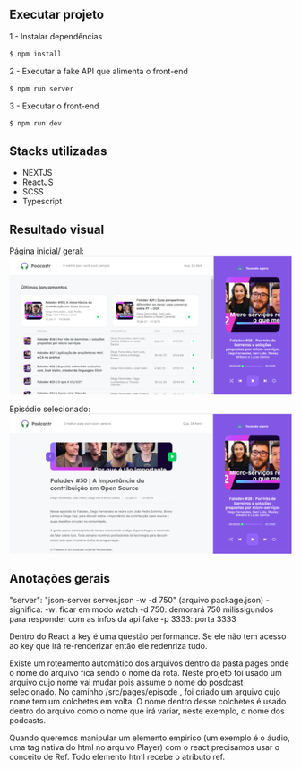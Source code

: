 ## Executar projeto
1 - Instalar dependências
 ````js
$ npm install
````
2 - Executar a fake API que alimenta o front-end
````js
$ npm run server
````
3 - Executar o front-end
````js
$ npm run dev
````

## Stacks utilizadas
* NEXTJS
* ReactJS
* SCSS
* Typescript
## Resultado visual
Página inicial/ geral:
![](https://github.com/Dylorena/NLW5-Podcastr/blob/main/public/PaginaGeral.png?raw=true)

Episódio selecionado:
![](https://github.com/Dylorena/NLW5-Podcastr/blob/main/public/EpSelecionado.png?raw=true)
## Anotações gerais
"server": "json-server server.json -w -d 750" (arquivo package.json) - significa: -w: ficar em modo watch -d 750: demorará 750 milissigundos para responder com as infos da api fake -p 3333: porta 3333

Dentro do React a key é uma questão performance. Se ele não tem acesso ao key que irá re-renderizar então ele redenriza tudo.

Existe um roteamento automático dos arquivos dentro da pasta pages onde o nome do arquivo fica sendo o nome da rota. Neste projeto foi usado um arquivo cujo nome vai mudar pois assume o nome do posdcast selecionado. No caminho /src/pages/episode  , foi criado um arquivo cujo nome tem um colchetes em volta. O nome dentro desse colchetes é usado dentro do arquivo como o nome que irá variar, neste exemplo, o nome dos podcasts.

Quando queremos manipular um elemento empirico (um exemplo é o áudio, uma tag nativa do html no arquivo Player) com o react precisamos usar o conceito de Ref. Todo elemento html recebe o atributo ref.
